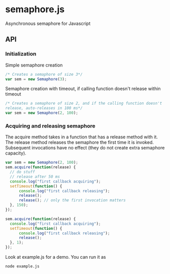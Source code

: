 semaphore.js
============

Asynchronous semaphore for Javascript


## API

### Initialization

Simple semaphore creation
```js
/* Creates a semaphore of size 3*/
var sem = new Semaphore(3);
```

Semaphore creation with timeout, if calling function doesn't release 
within timeout
```js
/* Creates a semaphore of size 2, and if the calling function doesn't 
release, auto-releases in 100 ms*/
var sem = new Semaphore(2, 100);
```

### Acquiring and releasing semaphore

The acquire method takes in a function that has a release method with it. 
The release method releases the semaphore the first time it is invoked. 
Subsequent invocations have no effect (they do not create extra
semaphore capacity). 

```js
var sem = new Semaphore(2, 100);
sem.acquire(function(release) {
  // do stuff
  // release after 50 ms
  console.log("first callback acquiring");
  setTimeout(function() {
      console.log("first callback releasing");
      release();
      release(); // only the first invocation matters
  }, 150);
});

sem.acquire(function(release) {
  console.log("first callback acquiring");
  setTimeout(function() {
      console.log("first callback releasing");
      release();
  }, 1);
});
```

Look at example.js for a demo. You can run it as

```
node example.js
```
